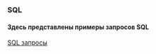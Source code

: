 ### SQL
#### Здесь представлены примеры запросов SQL  
[SQL запросы](https://docs.google.com/spreadsheets/d/1BVlQ09mQCyQOFrd7zpfG7is33KVT9le2Q0GhBaSDuE8/edit?usp=sharing)